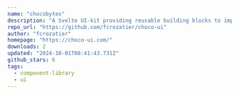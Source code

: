 ```yaml
---
name: "chocobytes"
description: "A Svelte UI-kit providing reusable building blocks to implement your own UI components and headless classes"
repo_url: "https://github.com/fcrozatier/choco-ui"
author: "fcrozatier"
homepage: "https://choco-ui.com/"
downloads: 2
updated: "2024-10-01T08:41:43.731Z"
github_stars: 6
tags: 
  - component-library
  - ui
---
```

